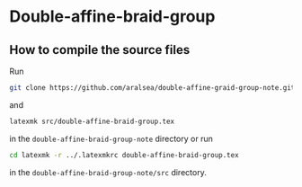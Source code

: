 # Double-affine-braid-group
## How to compile the source files
Run
```bash
git clone https://github.com/aralsea/double-affine-graid-group-note.git && cd double-affine-braid-group-note
```
and
``` bash
latexmk src/double-affine-braid-group.tex
```
in the `double-affine-braid-group-note` directory or run
``` bash
cd latexmk -r ../.latexmkrc double-affine-braid-group.tex
```
in the `double-affine-braid-group-note/src` directory.